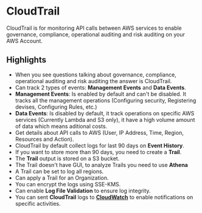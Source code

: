 CloudTrail
==========

CloudTrail is for monitoring API calls between AWS services to enable governance, compliance, operational auditing and risk auditing on your AWS Account.

Highlights
----------

-	When you see questions talking about governance, compliance, operational auditing and risk auditing the answer is CloudTrail.
-	Can track 2 types of events: **Management Events** and **Data Events**.
-	**Management Events**: Is enabled by default and can't be disabled. It tracks all the management operations (Configuring security, Registering devises, Configuring Rules, etc.)
-	**Data Events**: Is disabled by default, it track operations on specific AWS services (Currently Lambda and S3 only), it have a high volume amount of data which means aditional costs.
-	Get details about API calls to AWS (User, IP Address, Time, Region, Resources and Action).
-	CloudTrail by default collect logs for last 90 days on **Event History**.
-	If you want to store more than 90 days, you need to create a **Trail**.
-	The **Trail** output is stored on a S3 bucket.
-	The Trail doesn't have GUI, to analyze Trails you need to use **Athena**
-	A Trail can be set to log all regions.
-	Can apply a Trail for an Organization.
-	You can encrypt the logs using SSE-KMS.
-	Can enable **Log File Validation** to ensure log integrity.
-	You can sent **CloudTrail** logs to [**CloudWatch**](CloudWatch.md) to enable notifications on specific activities.
